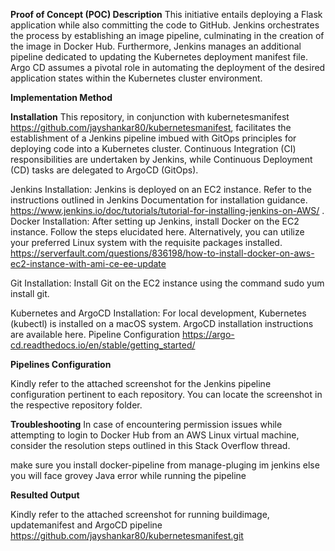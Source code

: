 **Proof of Concept (POC) Description**
This initiative entails deploying a Flask application while also committing the code to GitHub. Jenkins orchestrates the process by establishing an image pipeline, culminating in the creation of the image in Docker Hub. Furthermore, Jenkins manages an additional pipeline dedicated to updating the Kubernetes deployment manifest file. Argo CD assumes a pivotal role in automating the deployment of the desired application states within the Kubernetes cluster environment.

**Implementation Method**

**Installation**
This repository, in conjunction with kubernetesmanifest https://github.com/jayshankar80/kubernetesmanifest, facilitates the establishment of a Jenkins pipeline imbued with GitOps principles for deploying code into a Kubernetes cluster. Continuous Integration (CI) responsibilities are undertaken by Jenkins, while Continuous Deployment (CD) tasks are delegated to ArgoCD (GitOps).

Jenkins Installation: Jenkins is deployed on an EC2 instance. Refer to the instructions outlined in Jenkins Documentation for installation guidance. https://www.jenkins.io/doc/tutorials/tutorial-for-installing-jenkins-on-AWS/ . 
Docker Installation: After setting up Jenkins, install Docker on the EC2 instance. Follow the steps elucidated here. Alternatively, you can utilize your preferred Linux system with the requisite packages installed.
 https://serverfault.com/questions/836198/how-to-install-docker-on-aws-ec2-instance-with-ami-ce-ee-update

Git Installation: Install Git on the EC2 instance using the command sudo yum install git.

Kubernetes and ArgoCD Installation: For local development, Kubernetes (kubectl) is installed on a macOS system. ArgoCD installation instructions are available here.
Pipeline Configuration  https://argo-cd.readthedocs.io/en/stable/getting_started/

**Pipelines Configuration**

Kindly refer to the attached screenshot for the Jenkins pipeline configuration pertinent to each repository. You can locate the screenshot in the respective repository folder.

**Troubleshooting**
In case of encountering permission issues while attempting to login to Docker Hub from an AWS Linux virtual machine, consider the resolution steps outlined in this Stack Overflow thread.

make sure you install docker-pipeline from manage-pluging im jenkins else you will face grovey Java error while running the pipeline 


**Resulted Output**

Kindly refer to the attached screenshot for running buildimage, updatemanifest and ArgoCD pipeline 
https://github.com/jayshankar80/kubernetesmanifest.git
